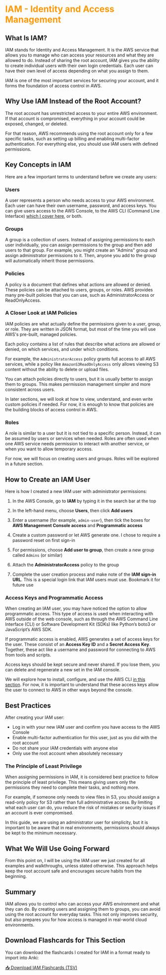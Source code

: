 <h1 style="color: #FF9900;">IAM - Identity and Access Management</h1>

## What Is IAM?

IAM stands for Identity and Access Management. It is the AWS service that allows you to manage who can access your resources and what they are allowed to do. Instead of sharing the root account, IAM gives you the ability to create individual users with their own login credentials. Each user can have their own level of access depending on what you assign to them.

IAM is one of the most important services for securing your account, and it forms the foundation of access control in AWS.

## Why Use IAM Instead of the Root Account?

The root account has unrestricted access to your entire AWS environment. If that account is compromised, everything in your account could be exposed, changed, or deleted.

For that reason, AWS recommends using the root account only for a few specific tasks, such as setting up billing and enabling multi-factor authentication. For everything else, you should use IAM users with defined permissions.

## Key Concepts in IAM

Here are a few important terms to understand before we create any users:

### Users

A user represents a person who needs access to your AWS environment. Each user can have their own username, password, and access keys. You can give users access to the AWS Console, to the AWS CLI (Command Line Interface) [which I cover here](cli.md), or both.

### Groups

A group is a collection of users. Instead of assigning permissions to each user individually, you can assign permissions to the group and then add users to that group. For example, you might create an "Admins" group and assign administrator permissions to it. Then, anyone you add to the group will automatically inherit those permissions.

### Policies

A policy is a document that defines what actions are allowed or denied. These policies can be attached to users, groups, or roles. AWS provides many pre-built policies that you can use, such as AdministratorAccess or ReadOnlyAccess.

### A Closer Look at IAM Policies

IAM policies are what actually define the permissions given to a user, group, or role. They are written in JSON format, but most of the time you will use AWS's pre-built, managed policies.

Each policy contains a list of rules that describe what actions are allowed or denied, on which services, and under which conditions.

For example, the `AdministratorAccess` policy grants full access to all AWS services, while a policy like `AmazonS3ReadOnlyAccess` only allows viewing S3 content without the ability to delete or upload files.

You can attach policies directly to users, but it is usually better to assign them to groups. This makes permission management simpler and more consistent across users.

In later sections, we will look at how to view, understand, and even write custom policies if needed. For now, it is enough to know that policies are the building blocks of access control in AWS.

### Roles

A role is similar to a user but it is not tied to a specific person. Instead, it can be assumed by users or services when needed. Roles are often used when one AWS service needs permission to interact with another service, or when you want to allow temporary access.

For now, we will focus on creating users and groups. Roles will be explored in a future section.

## How to Create an IAM User

Here is how I created a new IAM user with administrator permissions:

1. In the AWS Console, go to **IAM** by typing it in the search bar at the top

2. In the left-hand menu, choose **Users**, then click **Add users**

3. Enter a username (for example, `admin-user`), then tick the boxes for **AWS Management Console access** and **Programmatic access**

4. Create a custom password or let AWS generate one. I chose to require a password reset on first sign-in

5. For permissions, choose **Add user to group**, then create a new group called `Admins` (or similar)

6. Attach the **AdministratorAccess** policy to the group

7. Complete the user creation process and make note of the **IAM sign-in URL**. This is a special login link that IAM users must use. Bookmark it for future use


### Access Keys and Programmatic Access

When creating an IAM user, you may have noticed the option to allow programmatic access. This type of access is used when interacting with AWS outside of the web console, such as through the AWS Command Line Interface (CLI) or Software Development Kit (SDKs)  like Python’s boto3 or JavaScript’s AWS SDK.

If programmatic access is enabled, AWS generates a set of access keys for the user. These consist of an **Access Key ID** and a **Secret Access Key**. Together, these act like a username and password for connecting to AWS from tools and scripts.

Access keys should be kept secure and never shared. If you lose them, you can delete and regenerate a new set in the IAM console.

We will explore how to install, configure, and use the AWS CLI [in this section](cli.md). For now, it is important to understand that these access keys allow the user to connect to AWS in other ways beyond the console.

## Best Practices

After creating your IAM user:

- Log in with your new IAM user and confirm you have access to the AWS Console
- Enable multi-factor authentication for this user, just as you did with the root account
- Do not share your IAM credentials with anyone else
- Only use the root account when absolutely necessary

### The Principle of Least Privilege

When assigning permissions in IAM, it is considered best practice to follow the principle of least privilege. This means giving users only the permissions they need to complete their tasks, and nothing more.

For example, if someone only needs to view files in S3, you should assign a read-only policy for S3 rather than full administrative access. By limiting what each user can do, you reduce the risk of mistakes or security issues if an account is ever compromised.

In this guide, we are using an administrator user for simplicity, but it is important to be aware that in real environments, permissions should always be kept to the minimum necessary.

## What We Will Use Going Forward

From this point on, I will be using the IAM user we just created for all examples and walkthroughs, unless stated otherwise. This approach helps keep the root account safe and encourages secure habits from the beginning.

## Summary

IAM allows you to control who can access your AWS environment and what they can do. By creating users and assigning them to groups, you can avoid using the root account for everyday tasks. This not only improves security, but also prepares you for how access is managed in real-world cloud environments.

## Download Flashcards for This Section

You can download the flashcards I created for IAM in a format ready to import into Anki:

[📥 Download IAM Flashcards (TSV)](downloads/IAM_flashcards_for_Anki.tsv.zip)